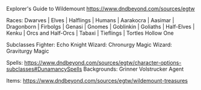 Explorer's Guide to Wildemount
https://www.dndbeyond.com/sources/egtw

Races:
Dwarves | Elves | Halflings | Humans | Aarakocra | Aasimar | Dragonborn | Firbolgs | Genasi | Gnomes | Goblinkin | Goliaths | Half-Elves | Kenku | Orcs and Half-Orcs | Tabaxi | Tieflings | Tortles
Hollow One

Subclasses
Fighter: Echo Knight
Wizard: Chronurgy Magic
Wizard: Graviturgy Magic

Spells: https://www.dndbeyond.com/sources/egtw/character-options-subclasses#DunamancySpells
Backgrounds: 
Grinner
Volstrucker Agent

Items: https://www.dndbeyond.com/sources/egtw/wildemount-treasures

